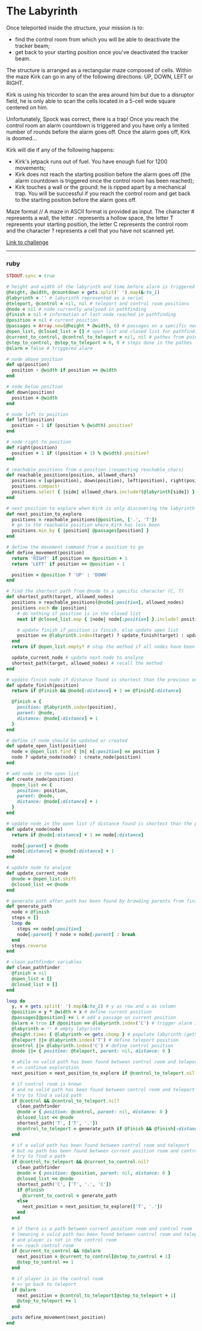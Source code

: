 # The Labyrinth

Once teleported inside the structure, your mission is to:
* find the control room from which you will be able to deactivate the tracker beam;
* get back to your starting position once you've deactivated the tracker beam.

The structure is arranged as a rectangular maze composed of cells. Within the maze Kirk can go in any of the following directions: UP, DOWN, LEFT or RIGHT.

Kirk is using his tricorder to scan the area around him but due to a disruptor field, he is only able to scan the cells located in a 5-cell wide square centered on him.

Unfortunately, Spock was correct, there is a trap! Once you reach the control room an alarm countdown is triggered and you have only a limited number of rounds before the alarm goes off. Once the alarm goes off, Kirk is doomed...

Kirk will die if any of the following happens:
* Kirk's jetpack runs out of fuel. You have enough fuel for 1200 movements;
* Kirk does not reach the starting position before the alarm goes off (the alarm countdown is triggered once the control room has been reached);
* Kirk touches a wall or the ground: he is ripped apart by a mechanical trap.
You will be successful if you reach the control room and get back to the starting position before the alarm goes off.

Maze format // A maze in ASCII format is provided as input. The character # represents a wall, the letter . represents a hollow space, the letter T represents your starting position, the letter C represents the control room and the character ? represents a cell that you have not scanned yet.

[Link to challenge](https://www.codingame.com/ide/puzzle/the-labyrinth)

---

### ruby

```ruby
STDOUT.sync = true

# height and width of the labyrinth and time before alarm is triggered
@height, @width, @countdown = gets.split(' ').map(&:to_i)
@labyrinth = '' # labyrinth represented as a serial
@teleport, @control = nil, nil # teleport and control room positions
@node = nil # node currently analyzed in pathfinding
@finish = nil # information of last node reached in pathfinding
@position = nil # current position
@passages = Array.new(@height * @width, 0) # passages on a specific node
@open_list, @closed_list = [] # open list and closed list for pathfinding
@current_to_control, @control_to_teleport = nil, nil # pathes from point to another
@step_to_control, @step_to_teleport = 0, 0 # steps done in the pathes
@alarm = false # triggered alarm

# node above position
def up(position)
  position - @width if position >= @width
end

# node below position
def down(position)
  position + @width
end

# node left to position
def left(position)
  position - 1 if (position % @width).positive?
end

# node right to position
def right(position)
  position + 1 if ((position + 1) % @width).positive?
end

# reachable positions from a position (respecting reachable_chars)
def reachable_positions(position, allowed_chars)
  positions = [up(position), down(position), left(position), right(position)]
  positions.compact!
  positions.select { |side| allowed_chars.include?(@labyrinth[side]) }
end

# next position to explore when Kirk is only discovering the labyrinth
def next_position_to_explore
  positions = reachable_positions(@position, ['.', 'T'])
  # go to the reachable position where Kirk has less been
  positions.min_by { |position| @passages[position] }
end

# define the movement command from a position to go
def define_movement(position)
  return 'RIGHT' if position == @position + 1
  return 'LEFT' if position == @position - 1

  position < @position ? 'UP' : 'DOWN'
end

# find the shortest path from @node to a specific character (C, T)
def shortest_path(target, allowed_nodes)
  positions = reachable_positions(@node[:position], allowed_nodes)
  positions.each do |position|
    # do nothing if position is in the closed list
    next if @closed_list.map { |node| node[:position] }.include? position

    # update finish if position is finish, else update open list
    position == @labyrinth.index(target) ? update_finish(target) : update_open_list(position)
  end
  return if @open_list.empty? # stop the method if all nodes have been analyzed

  update_current_node # update next node to analyse
  shortest_path(target, allowed_nodes) # recall the method
end

# update finish node if distance found is shortest than the previous one
def update_finish(position)
  return if @finish && @node[:distance] + 1 >= @finish[:distance]

  @finish = {
    position: @labyrinth.index(position),
    parent: @node,
    distance: @node[:distance] + 1
  }
end

# define if node should be updated or created
def update_open_list(position)
  node = @open_list.find { |n| n[:position] == position }
  node ? update_node(node) : create_node(position)
end

# add node in the open list
def create_node(position)
  @open_list << {
    position: position,
    parent: @node,
    distance: @node[:distance] + 1
  }
end

# update node in the open list if distance found is shortest than the previous one
def update_node(node)
  return if @node[:distance] + 1 >= node[:distance]

  node[:parent] = @node
  node[:distance] = @node[:distance] + 1
end

# update node to analyze
def update_current_node
  @node = @open_list.shift
  @closed_list << @node
end

# generate path after path has been found by browding parents from finish
def generate_path
  node = @finish
  steps = []
  loop do
    steps << node[:position]
    node[:parent] ? node = node[:parent] : break
  end
  steps.reverse
end

# clean pathfinder variables
def clean_pathfinder
  @finish = nil
  @open_list = []
  @closed_list = []
end

loop do
  y, x = gets.split(' ').map(&:to_i) # y as row and x as column
  @position = y * @width + x # define current position
  @passages[@position] += 1 # add a passage on current position
  @alarm = true if @position == @labyrinth.index('C') # trigger alarm if enter control room
  @labyrinth = '' # empty labyrinth
  @height.times { @labyrinth << gets.chomp } # populate labyrinth (gets.chomp = row)
  @teleport ||= @labyrinth.index('T') # define teleport position
  @control ||= @labyrinth.index('C') # define control position
  @node ||= { position: @teleport, parent: nil, distance: 0 }

  # while no valid path has been found between control room and teleport
  # => continue exploration
  next_position = next_position_to_explore if @control_to_teleport.nil?

  # if control room is known
  # and no valid path has been found between control room and teleport
  # try to find a valid path
  if @control && @control_to_teleport.nil?
    clean_pathfinder
    @node = { position: @control, parent: nil, distance: 0 }
    @closed_list << @node
    shortest_path('T', ['T', '.'])
    @control_to_teleport = generate_path if @finish && @finish[:distance] <= @countdown
  end

  # if a valid path has been found between control room and teleport
  # but no path has been found between current position room and control room
  # try to find a path
  if @control_to_teleport && @current_to_control.nil?
    clean_pathfinder
    @node = { position: @position, parent: nil, distance: 0 }
    @closed_list << @node
    shortest_path('C', ['T', '.', 'C'])
    if @finish
      @current_to_control = generate_path
    else
      next_position = next_position_to_explore(['T', '.'])
    end
  end

  # if there is a path between current position room and control room
  # (meaning a valid path has been found between control room and teleport)
  # and player is not in the control room
  # => reach control room
  if @current_to_control && !@alarm
    next_position = @current_to_control[@step_to_control + 1]
    @step_to_control += 1
  end

  # if player is in the control room
  # => go back to teleport
  if @alarm
    next_position = @control_to_teleport[@step_to_teleport + 1]
    @step_to_teleport += 1
  end

  puts define_movement(next_position)
end


```
